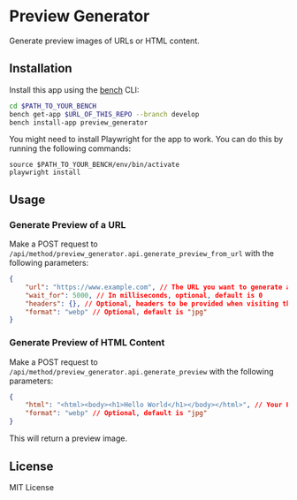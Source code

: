 # Preview Generator

Generate preview images of URLs or HTML content.

## Installation

Install this app using the [bench](https://github.com/frappe/bench) CLI:

```bash
cd $PATH_TO_YOUR_BENCH
bench get-app $URL_OF_THIS_REPO --branch develop
bench install-app preview_generator
```

You might need to install Playwright for the app to work. You can do this by running the following commands:

```
source $PATH_TO_YOUR_BENCH/env/bin/activate
playwright install
```

## Usage

### Generate Preview of a URL

Make a POST request to `/api/method/preview_generator.api.generate_preview_from_url` with the following parameters:

```json
{
	"url": "https://www.example.com", // The URL you want to generate a preview of
	"wait_for": 5000, // In milliseconds, optional, default is 0
	"headers": {}, // Optional, headers to be provided when visiting the URL
	"format": "webp" // Optional, default is "jpg"
}
```

### Generate Preview of HTML Content

Make a POST request to `/api/method/preview_generator.api.generate_preview` with the following parameters:

```json
{
	"html": "<html><body><h1>Hello World</h1></body></html>", // Your HTML content
	"format": "webp" // Optional, default is "jpg"
}
```

This will return a preview image.

## License

MIT License
